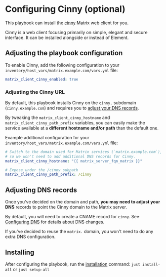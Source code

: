 # Configuring Cinny (optional)

This playbook can install the [cinny](https://github.com/ajbura/cinny) Matrix web client for you.

Cinny is a web client focusing primarily on simple, elegant and secure interface. It can be installed alongside or instead of Element.

## Adjusting the playbook configuration

To enable Cinny, add the following configuration to your `inventory/host_vars/matrix.example.com/vars.yml` file:

```yaml
matrix_client_cinny_enabled: true
```

### Adjusting the Cinny URL

By default, this playbook installs Cinny on the `cinny.` subdomain (`cinny.example.com`) and requires you to [adjust your DNS records](#adjusting-dns-records).

By tweaking the `matrix_client_cinny_hostname` and `matrix_client_cinny_path_prefix` variables, you can easily make the service available at a **different hostname and/or path** than the default one.

Example additional configuration for your `inventory/host_vars/matrix.example.com/vars.yml` file:

```yaml
# Switch to the domain used for Matrix services (`matrix.example.com`),
# so we won't need to add additional DNS records for Cinny.
matrix_client_cinny_hostname: "{{ matrix_server_fqn_matrix }}"

# Expose under the /cinny subpath
matrix_client_cinny_path_prefix: /cinny
```

## Adjusting DNS records

Once you've decided on the domain and path, **you may need to adjust your DNS** records to point the Cinny domain to the Matrix server.

By default, you will need to create a CNAME record for `cinny`. See [Configuring DNS](configuring-dns.md) for details about DNS changes.

If you've decided to reuse the `matrix.` domain, you won't need to do any extra DNS configuration.

## Installing

After configuring the playbook, run the [installation](installing.md) command: `just install-all` or `just setup-all`
